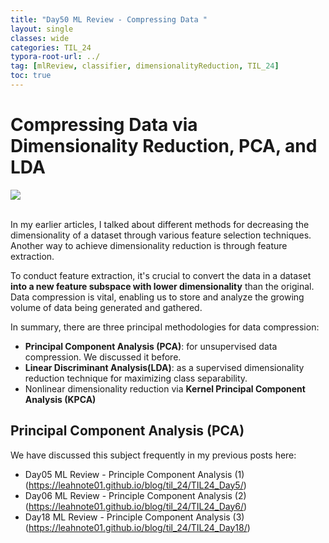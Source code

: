 ```yaml
---
title: "Day50 ML Review - Compressing Data "
layout: single
classes: wide
categories: TIL_24
typora-root-url: ../
tag: [mlReview, classifier, dimensionalityReduction, TIL_24]
toc: true 
---
```


# Compressing Data via Dimensionality Reduction, PCA, and LDA

<img src="/blog/images/2024-08-12-TIL24_Day50/0505D9E2-E0A1-486D-BA1B-1492FB424D59.jpeg"><br><br>

In my earlier articles, I talked about different methods for decreasing the dimensionality of a dataset through various feature selection techniques. Another way to achieve dimensionality reduction is through feature extraction.

To conduct feature extraction, it's crucial to convert the data in a dataset **into a new feature subspace with lower dimensionality** than the original. Data compression is vital, enabling us to store and analyze the growing volume of data being generated and gathered.

In summary, there are three principal methodologies for data compression:

- **Principal Component Analysis (PCA)**: for unsupervised data compression. We discussed it before.
- **Linear Discriminant Analysis(LDA)**: as a supervised dimensionality reduction technique for maximizing class separability.
- Nonlinear dimensionality reduction via **Kernel Principal Component Analysis (KPCA)**



## Principal Component Analysis (PCA)

We have discussed this subject frequently in my previous posts here:

- Day05 ML Review - Principle Component Analysis (1) (https://leahnote01.github.io/blog/til_24/TIL24_Day5/)
- Day06 ML Review - Principle Component Analysis (2) (https://leahnote01.github.io/blog/til_24/TIL24_Day6/)
- Day18 ML Review - Principle Component Analysis (3) (https://leahnote01.github.io/blog/til_24/TIL24_Day18/)













<br><br>

